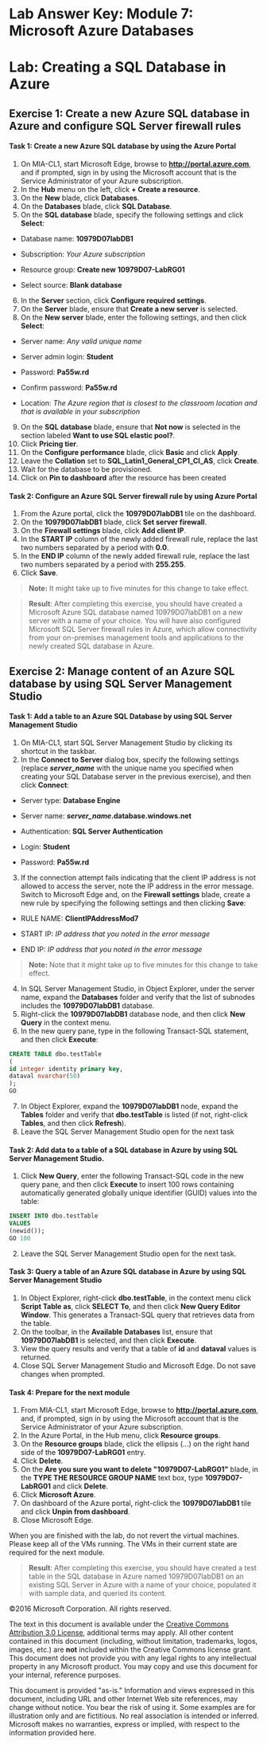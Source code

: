﻿# Lab Answer Key:  Module 7: Microsoft Azure Databases
# Lab: Creating a SQL Database in Azure
  
## Exercise 1: Create a new Azure SQL database in Azure and configure SQL Server firewall rules
  
#### Task 1: Create a new Azure SQL database by using the Azure Portal
  
1. On MIA-CL1, start Microsoft Edge, browse to **http://portal.azure.com**, and if prompted, sign in by using the Microsoft account that is the Service Administrator of your Azure subscription.
2. In the **Hub** menu on the left, click **+ Create a resource**. 
3. On the **New** blade, click **Databases**.
4. On the **Databases** blade, click **SQL Database**.
5. On the **SQL database** blade, specify the following settings and click **Select**:

  - Database name: **10979D07labDB1**

  - Subscription: _Your Azure subscription_

  - Resource group: **Create new** **10979D07-LabRG01**

  - Select source: **Blank database**

6. In the **Server** section, click **Configure required settings**.
7. On the **Server** blade, ensure that **Create a new server** is selected.
8. On the **New server** blade, enter the following settings, and then click **Select**:

  - Server name: _Any valid unique name_

  - Server admin login: **Student**

  - Password: **Pa55w.rd**

  - Confirm password: **Pa55w.rd**

  - Location: _The Azure region that is closest to the classroom location and that is available in your subscription_

9. On the **SQL database** blade, ensure that **Not now** is selected in the section labeled **Want to use SQL elastic pool?**.
10. Click **Pricing tier**. 
11. On the **Configure performance** blade, click **Basic** and click **Apply**.
12. Leave the **Collation** set to **SQL_Latin1_General_CP1_CI_AS**, click **Create**.
13. Wait for the database to be provisioned.
14. Click on **Pin to dashboard** after the resource has been created 


#### Task 2: Configure an Azure SQL Server firewall rule by using Azure Portal
  
1. From the Azure portal, click the **10979D07labDB1** tile on the dashboard.
2. On the **10979D07labDB1** blade, click **Set server firewall**. 
3. On the **Firewall settings** blade, click **Add client IP**.
4. In the **START IP** column of the newly added firewall rule, replace the last two numbers separated by a period with **0.0**. 
5. In the **END IP** column of the newly added firewall rule, replace the last two numbers separated by a period with **255.255**.
6. Click **Save**.

> **Note:** It might take up to five minutes for this change to take effect.

> **Result**: After completing this exercise, you should have created a Microsoft Azure SQL database named 10979D07labDB1 on a new server with a name of your choice. You will have also configured Microsoft SQL Server firewall rules in Azure, which allow connectivity from your on-premises management tools and applications to the newly created SQL database in Azure.


## Exercise 2: Manage content of an Azure SQL database by using SQL Server Management Studio
  
#### Task 1: Add a table to an Azure SQL Database by using SQL Server Management Studio
  
1. On MIA-CL1, start SQL Server Management Studio by clicking its shortcut in the taskbar.
2. In the **Connect to Server** dialog box, specify the following settings (replace **_server_name_** with the unique name you specified when creating your SQL Database server in the previous exercise), and then click **Connect**:

  - Server type: **Database Engine**

  - Server name: **_server_name_.database.windows.net**

  - Authentication: **SQL Server Authentication**

  - Login: **Student**

  - Password: **Pa55w.rd**

3. If the connection attempt fails indicating that the client IP address is not allowed to access the server, note the IP address in the error message. Switch to Microsoft Edge and, on the **Firewall settings** blade, create a new rule by specifying the following settings and then clicking **Save**:

  - RULE NAME: **ClientIPAddressMod7**

  - START IP: _IP address that you noted in the error message_

  - END IP: _IP address that you noted in the error message_

   > **Note:** Note that it might take up to five minutes for this change to take effect.

4. In SQL Server Management Studio, in Object Explorer, under the server name, expand the **Databases** folder and verify that the list of subnodes includes the **10979D07labDB1** database.
5. Right-click the **10979D07labDB1** database node, and then click **New Query** in the context menu.
6. In the new query pane, type in the following Transact-SQL statement, and then click **Execute**:

```sql
CREATE TABLE dbo.testTable
(
id integer identity primary key,
dataval nvarchar(50)
);
GO
```

7. In Object Explorer, expand the **10979D07labDB1** node, expand the **Tables** folder and verify that **dbo.testTable** is listed (if not, right-click **Tables**, and then click **Refresh**).
8. Leave the SQL Server Management Studio open for the next task

#### Task 2: Add data to a table of a SQL database in Azure by using SQL Server Management Studio.
  
1. Click **New Query**, enter the following Transact-SQL code in the new query pane, and then click **Execute** to insert 100 rows containing automatically generated globally unique identifier (GUID) values into the table:

```sql
INSERT INTO dbo.testTable
VALUES
(newid());
GO 100
```

2. Leave the SQL Server Management Studio open for the next task.

#### Task 3: Query a table of an Azure SQL database in Azure by using SQL Server Management Studio
  
1. In Object Explorer, right-click **dbo.testTable**, in the context menu click **Script Table as**, click **SELECT To**, and then click **New Query Editor Window**. This generates a Transact-SQL query that retrieves data from the table.
2. On the toolbar, in the **Available Databases** list, ensure that **10979D07labDB1** is selected, and then click **Execute**.
3. View the query results and verify that a table of **id** and **dataval** values is returned.
4. Close SQL Server Management Studio and Microsoft Edge. Do not save changes when prompted.

#### Task 4: Prepare for the next module
 
1. From MIA-CL1, start Microsoft Edge, browse to **http://portal.azure.com**, and, if prompted, sign in by using the Microsoft account that is the Service Administrator of your Azure subscription.
2. In the Azure Portal, in the Hub menu, click **Resource groups**.
3. On the **Resource groups** blade, click the ellipsis (...) on the right hand side of the **10979D07-LabRG01** entry.
4. Click **Delete**.
5. On the **Are you sure you want to delete "10979D07-LabRG01"** blade, in the **TYPE THE RESOURCE GROUP NAME** text box, type **10979D07-LabRG01** and click **Delete**.
6. Click **Microsoft Azure**.
7. On dashboard of the Azure portal, right-click the **10979D07labDB1** tile and click **Unpin from dashboard**.
8. Close Microsoft Edge.
 
When you are finished with the lab, do not revert the virtual machines. Please keep all of the VMs running. The VMs in their current state are required for the next module.

> **Result**: After completing this exercise, you should have created a test table in the SQL database in Azure named 10979D07labDB1 on an existing SQL Server in Azure with a name of your choice, populated it with sample data, and queried its content.



©2016 Microsoft Corporation. All rights reserved.

The text in this document is available under the [Creative Commons Attribution 3.0 License](https://creativecommons.org/licenses/by/3.0/legalcode "Creative Commons Attribution 3.0 License"), additional terms may apply.  All other content contained in this document (including, without limitation, trademarks, logos, images, etc.) are **not** included within the Creative Commons license grant.  This document does not provide you with any legal rights to any intellectual property in any Microsoft product. You may copy and use this document for your internal, reference purposes.

This document is provided "as-is." Information and views expressed in this document, including URL and other Internet Web site references, may change without notice. You bear the risk of using it. Some examples are for illustration only and are fictitious. No real association is intended or inferred. Microsoft makes no warranties, express or implied, with respect to the information provided here.
